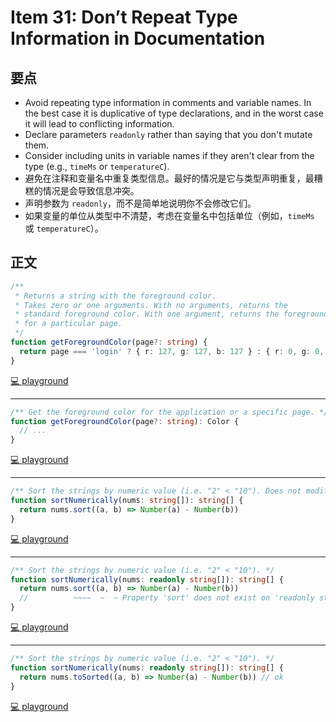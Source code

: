 # Item 31: Don’t Repeat Type Information in Documentation

## 要点

- Avoid repeating type information in comments and variable names. In the best case it is duplicative of type declarations, and in the worst case it will lead to conflicting information.
- Declare parameters `readonly` rather than saying that you don't mutate them.
- Consider including units in variable names if they aren't clear from the type (e.g., `timeMs` or `temperatureC`).
- 避免在注释和变量名中重复类型信息。最好的情况是它与类型声明重复，最糟糕的情况是会导致信息冲突。
- 声明参数为 `readonly`，而不是简单地说明你不会修改它们。
- 如果变量的单位从类型中不清楚，考虑在变量名中包括单位（例如，`timeMs` 或 `temperatureC`）。

## 正文

```ts
/**
 * Returns a string with the foreground color.
 * Takes zero or one arguments. With no arguments, returns the
 * standard foreground color. With one argument, returns the foreground color
 * for a particular page.
 */
function getForegroundColor(page?: string) {
  return page === 'login' ? { r: 127, g: 127, b: 127 } : { r: 0, g: 0, b: 0 }
}
```

[💻 playground](https://www.typescriptlang.org/play/?ts=5.4.5#code/PQKhCgAIUglBTALgVwE4DsDOkCGlOKoCW6A5pAO5GIAWkt8kAZgParymovLoAmkAYxYAbNgDooMACo4A1vGwAveF0hs16RjlSlkAW3jpEmMZADq1Ouha4d+w8YA0kdigzYGk-Ihx9t-VnZObj5BEXFzSw0tOwMjZ1c0LHoaRkCOLh5+IVFUL0DcSAAHbUQiAWRhbWKcUngJaGBwJh4BMpZ0SDrEADE2DJDeAGFw1AAKErqAfgAub2IyAEpIAG8oFyQkmrrIAF59yAByUVISQ8gp1dQ5gEYAJgB2Z1Jbx+cAI1eHgF9IOZXrpAAAzPOYgyCfYHfADc4G+4CAA)

---

```ts
/** Get the foreground color for the application or a specific page. */
function getForegroundColor(page?: string): Color {
  // ...
}
```

[💻 playground](https://www.typescriptlang.org/play/?ts=5.4.5#code/PTAEAkEkBEFECgAuBPADgU1AYQPYBscAnUAXlAG9RCAuUAOwFcBbAI3UIG5QBzWx19lxZ9mbYgF8O8EKFgA5aNIBUS0AHF0iUIgAWmAGZF03QjgZ0AJqADG+IqEPFdmAIapUeAJbWXiTzjpQexdQAGcMa099b1BUF250ADpQJWB4fXNrPwCeTQAxIxMzS1wCQgAKOISAflpQxEJPOm4ASlpS+3J4UFAZLAB5AFkABQAlWABlCe6qTQZCQKrMEhXQAHICbia10GqKGlAARgAmAHYAGh5aE4vQYSOz8VBacgOABkveUA+72jfJGYyeSKcTweBAA)

---

```ts
/** Sort the strings by numeric value (i.e. "2" < "10"). Does not modify nums. */
function sortNumerically(nums: string[]): string[] {
  return nums.sort((a, b) => Number(a) - Number(b))
}
```

[💻 playground](https://www.typescriptlang.org/play/?ts=5.4.5#code/PQKhAIGUHsCcBdzwBYFNwGd6wJYDsBzDcAIwE9w8BXAW1VwGNwA3AQwBsr0AKHAOlR9wAIgBMw8AB4RARgAMwgJRCAItFTE80RDWgATHADMK1GhiEhgAKENU8DeDmh5MceADla9HAw7sy3KYYAFyY2PgEANoAuoqhWLiEMeAA3lbg4LCo8FSwLkF8GG7c3KwANKSK4AC8AHzgnjQk9KVVALQNtM2w3CSKigDcVgC+VkA)

---

```ts
/** Sort the strings by numeric value (i.e. "2" < "10"). */
function sortNumerically(nums: readonly string[]): string[] {
  return nums.sort((a, b) => Number(a) - Number(b))
  //          ~~~~  ~  ~ Property 'sort' does not exist on 'readonly string[]'.
}
```

[💻 playground](https://www.typescriptlang.org/play/?ts=5.4.5#code/PQKhAIGUHsCcBdzwBYFNwGd6wJYDsBzDcAIwE9w8BXAW1VwGNwA3AQwBsr0AKHAOlR9wAIgBMw8AB4RARgAMwgJRCQwAFAAzKngbwc0PJjjwAcrXo4GHdmW7UaGAFzhYqVgBMDNzNnwEA2gC6is5YuIRB4ADeauAuqPBUsIb2GHwYxtzcrAA0pIrgALwAfOBmNCT02QUAtGW0lbDcJIqKANyx4MDAcb194AB+QwNxI4PgAAqw0AAO9PAUAOQZCIvgnqjEeNCIqAAeOFjgBuCLrh5eFGF+QYt8agC+akA)

---

```ts
/** Sort the strings by numeric value (i.e. "2" < "10"). */
function sortNumerically(nums: readonly string[]): string[] {
  return nums.toSorted((a, b) => Number(a) - Number(b)) // ok
}
```

[💻 playground](https://www.typescriptlang.org/play/?ts=5.4.5#code/PQKhAIGUHsCcBdzwBYFNwGd6wJYDsBzDcAIwE9w8BXAW1VwGNwA3AQwBsr0AKHAOlR9wAIgBMw8AB4RARgAMwgJRCQwAFAAzKngbwc0PJjjwAcrXo4GHdmW7UaGAFzhYqVgBMDNzNnwEA2gC6is5YuIRB4ADeauAuqPBUsIb2GHzw0DAIqO7c3KwANKSK4AC8AHzgZjQk9PklALRVtLWw3CSKigDcccDA4NAA1moAvmpAA)
